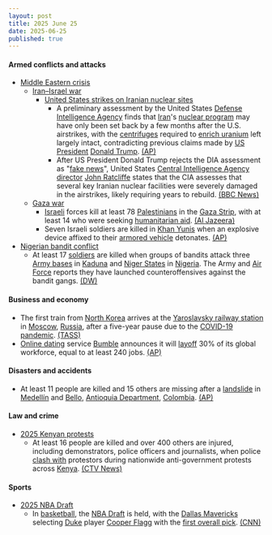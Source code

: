 ```yaml
---
layout: post
title: 2025 June 25
date: 2025-06-25
published: true
---
```



#### Armed conflicts and attacks

* [Middle Eastern crisis](https://en.wikipedia.org/wiki/Middle_Eastern_crisis_%282023-present%29 "Middle Eastern crisis (2023-present)")
  * [Iran–Israel war](https://en.wikipedia.org/wiki/Iran%E2%80%93Israel_war "Iran–Israel war")
    * [United States strikes on Iranian nuclear sites](https://en.wikipedia.org/wiki/United_States_strikes_on_Iranian_nuclear_sites "United States strikes on Iranian nuclear sites")
      * A preliminary assessment by the United States [Defense Intelligence Agency](https://en.wikipedia.org/wiki/Defense_Intelligence_Agency "Defense Intelligence Agency") finds that [Iran](https://en.wikipedia.org/wiki/Iran "Iran")'s [nuclear program](https://en.wikipedia.org/wiki/Nuclear_program_of_Iran "Nuclear program of Iran") may have only been set back by a few months after the U.S. airstrikes, with the [centrifuges](https://en.wikipedia.org/wiki/Zippe-type_centrifuge "Zippe-type centrifuge") required to [enrich uranium](https://en.wikipedia.org/wiki/Enriched_uranium "Enriched uranium") left largely intact, contradicting previous claims made by [US President](https://en.wikipedia.org/wiki/US_President "US President") [Donald Trump](https://en.wikipedia.org/wiki/Donald_Trump "Donald Trump"). [(AP)](https://apnews.com/article/iran-nuclear-program-military-strikes-trump-f0fc085a2605e7da3e2f47ff9ac0e01d)
      * After US President Donald Trump rejects the DIA assessment as "[fake news](https://en.wikipedia.org/wiki/Fake_news "Fake news")", United States [Central Intelligence Agency director](https://en.wikipedia.org/wiki/Director_of_the_Central_Intelligence_Agency "Director of the Central Intelligence Agency") [John Ratcliffe](https://en.wikipedia.org/wiki/John_Ratcliffe "John Ratcliffe") states that the CIA assesses that several key Iranian nuclear facilities were severely damaged in the airstrikes, likely requiring years to rebuild. [(BBC News)](https://www.bbc.com/news/articles/c5yk942y437o)
  * [Gaza war](https://en.wikipedia.org/wiki/Gaza_war "Gaza war")
    * [Israeli](https://en.wikipedia.org/wiki/Israel "Israel") forces kill at least 78 [Palestinians](https://en.wikipedia.org/wiki/Palestinians "Palestinians") in the [Gaza Strip](https://en.wikipedia.org/wiki/Gaza_Strip "Gaza Strip"), with at least 14 who were seeking [humanitarian aid](https://en.wikipedia.org/wiki/Humanitarian_aid "Humanitarian aid"). [(Al Jazeera)](https://www.aljazeera.com/news/2025/6/25/israeli-attacks-kill-at-least-51-as-trump-signals-progress-in-gaza-talks)
    * Seven Israeli soldiers are killed in [Khan Yunis](https://en.wikipedia.org/wiki/Khan_Yunis "Khan Yunis") when an explosive device affixed to their [armored vehicle](https://en.wikipedia.org/wiki/Armored_Corps_%28Israel%29 "Armored Corps (Israel)") detonates. [(AP)](https://apnews.com/article/israel-hamas-war-gaza-06-25-2025-fa3d0a63c2b78a2e95984f1122b89317)
* [Nigerian bandit conflict](https://en.wikipedia.org/wiki/Nigerian_bandit_conflict "Nigerian bandit conflict")
  * At least 17 [soldiers](https://en.wikipedia.org/wiki/Nigerian_Armed_Forces "Nigerian Armed Forces") are killed when groups of bandits attack three [Army bases](https://en.wikipedia.org/wiki/Nigerian_Army "Nigerian Army") in [Kaduna](https://en.wikipedia.org/wiki/Kaduna_State "Kaduna State") and [Niger States](https://en.wikipedia.org/wiki/Niger_State "Niger State") in [Nigeria](https://en.wikipedia.org/wiki/Nigeria "Nigeria"). The Army and [Air Force](https://en.wikipedia.org/wiki/Nigerian_Air_Force "Nigerian Air Force") reports they have launched counteroffensives against the bandit gangs. [(DW)](https://www.dw.com/en/soldiers-killed-in-bandit-attacks-on-nigerian-army-bases/a-73041094)

#### Business and economy

* The first train from [North Korea](https://en.wikipedia.org/wiki/North_Korea "North Korea") arrives at the [Yaroslavsky railway station](https://en.wikipedia.org/wiki/Moscow_Yaroslavsky_railway_station "Moscow Yaroslavsky railway station") in [Moscow](https://en.wikipedia.org/wiki/Moscow "Moscow"), [Russia](https://en.wikipedia.org/wiki/Russia "Russia"), after a five-year pause due to the [COVID-19 pandemic](https://en.wikipedia.org/wiki/COVID-19_pandemic "COVID-19 pandemic"). [(TASS)](https://tass.com/economy/1980905)
* [Online dating](https://en.wikipedia.org/wiki/Online_dating "Online dating") service [Bumble](https://en.wikipedia.org/wiki/Bumble "Bumble") announces it will [layoff](https://en.wikipedia.org/wiki/Layoff "Layoff") 30% of its global workforce, equal to at least 240 jobs. [(AP)](https://apnews.com/article/bumble-layoffs-cost-cutting-ea412ce53032239ba61d968c86018c8b)

#### Disasters and accidents

* At least 11 people are killed and 15 others are missing after a [landslide](https://en.wikipedia.org/wiki/Landslide "Landslide") in [Medellín](https://en.wikipedia.org/wiki/Medell%C3%ADn "Medellín") and [Bello](https://en.wikipedia.org/wiki/Bello%2C_Antioquia "Bello, Antioquia"), [Antioquia Department](https://en.wikipedia.org/wiki/Antioquia_Department "Antioquia Department"), [Colombia](https://en.wikipedia.org/wiki/Colombia "Colombia"). [(AP)](https://apnews.com/article/colombia-landslide-natural-disaster-rains-weather-9bc6e51e2bc9919c7e0a4be08ac4d744)

#### Law and crime

* [2025 Kenyan protests](https://en.wikipedia.org/wiki/2025_Kenyan_protests "2025 Kenyan protests")
  * At least 16 people are killed and over 400 others are injured, including demonstrators, police officers and journalists, when police [clash with](https://en.wikipedia.org/wiki/Mass_shooting "Mass shooting") protestors during nationwide anti-government protests across [Kenya](https://en.wikipedia.org/wiki/Kenya "Kenya"). [(CTV News)](https://www.ctvnews.ca/world/article/eight-deaths-reported-over-400-injured-in-kenya-protests/)

#### Sports

* [2025 NBA Draft](https://en.wikipedia.org/wiki/2025_NBA_Draft "2025 NBA Draft")
  * In [basketball](https://en.wikipedia.org/wiki/Basketball "Basketball"), the [NBA Draft](https://en.wikipedia.org/wiki/NBA_draft "NBA draft") is held, with the [Dallas Mavericks](https://en.wikipedia.org/wiki/Dallas_Mavericks "Dallas Mavericks") selecting [Duke](https://en.wikipedia.org/wiki/Duke_Blue_Devils_men%27s_basketball "Duke Blue Devils men's basketball") player [Cooper Flagg](https://en.wikipedia.org/wiki/Cooper_Flagg "Cooper Flagg") with the [first overall pick](https://en.wikipedia.org/wiki/List_of_first_overall_NBA_draft_picks "List of first overall NBA draft picks"). [(CNN)](https://www.cnn.com/2025/06/25/sport/cooper-flagg-dallas-mavericks-no-1-overall-nba-draft-spt)
